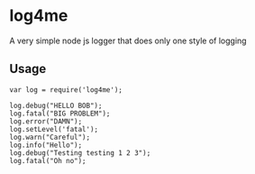 # log4me
A very simple node js logger that does only one style of logging

## Usage
```
var log = require('log4me');

log.debug("HELLO BOB");
log.fatal("BIG PROBLEM");
log.error("DAMN");
log.setLevel('fatal');
log.warn("Careful");
log.info("Hello");
log.debug("Testing testing 1 2 3");
log.fatal("Oh no");
```
